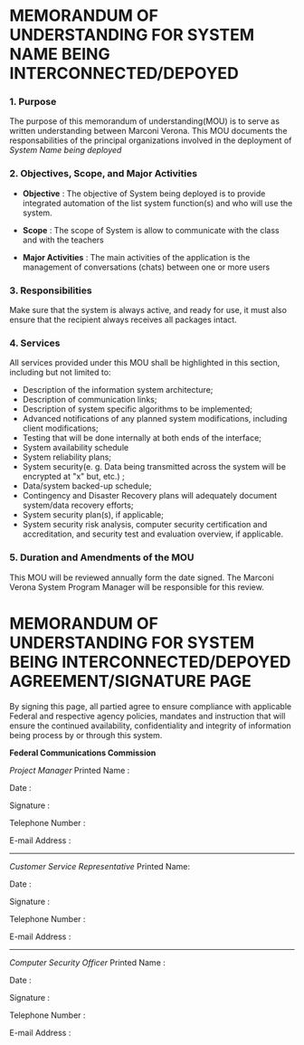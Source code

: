 # MEMORANDUM OF UNDERSTANDING FOR SYSTEM NAME BEING INTERCONNECTED/DEPOYED

### 1. Purpose
The purpose of this memorandum of understanding(MOU) is to serve as written understanding between Marconi Verona. This MOU documents the responsabilities of the principal organizations involved in the deployment of _System Name being deployed_
### 2. Objectives, Scope, and Major Activities
- **Objective** : The objective of System being deployed is to provide integrated automation of the list system function(s) and who will use the system.

- **Scope** : The scope of System is allow to communicate with the class and with the teachers

- **Major Activities** : The main activities of the application is the management of conversations (chats) between one or more users

### 3. Responsibilities
Make sure that the system is always active, and ready for use, it must also ensure that the recipient always receives all packages intact. 

### 4. Services
All services provided under this MOU shall be highlighted in this section, including but not limited to: 
- Description of the information system architecture;
- Description of communication links;
- Description of system specific algorithms to be implemented;
- Advanced notifications of any planned system modifications, including client modifications;
- Testing that will be done internally at both ends of the interface;
- System availability schedule
- System reliability plans;
- System security(e. g. Data being transmitted across the system will be encrypted at "x" but, etc.) ;
- Data/system backed-up schedule;
- Contingency and Disaster Recovery plans will adequately document system/data recovery efforts;
- System security plan(s), if applicable;
- System security risk analysis, computer security certification and accreditation, and security test and evaluation overview, if applicable. 
### 5. Duration and Amendments of the MOU
This MOU will be reviewed annually form the date signed. The Marconi Verona System Program Manager will be responsible for this review.
# **MEMORANDUM OF UNDERSTANDING FOR SYSTEM BEING INTERCONNECTED/DEPOYED AGREEMENT/SIGNATURE PAGE**
By signing this page, all partied agree to ensure compliance with applicable Federal and respective agency policies, mandates and instruction that will ensure the continued availability, confidentiality and integrity of information being process by or through this system.

**Federal Communications Commission**

_Project Manager_ Printed Name :

Date : 

Signature : 

Telephone Number : 

E-mail Address :

----

_Customer Service Representative_ Printed Name:

Date : 

Signature : 

Telephone Number : 

E-mail Address : 

----

_Computer Security Officer_ Printed Name :

Date : 

Signature : 

Telephone Number : 

E-mail Address : 



